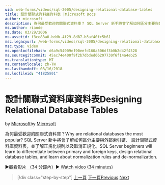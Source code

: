 ```yaml
---
uid: web-forms/videos/sql-2005/designing-relational-database-tables
title: 設計關聯式資料庫資料表 |Microsoft Docs
author: microsoft
description: 為何最受歡迎的關聯式資料庫？ SQL Server 新手將會了解如何區分主要與外部索引鍵中，設計關聯式資料庫...
ms.author: riande
ms.date: 03/29/2006
ms.assetid: f8ce88a0-bddb-4f29-8d87-b3af40fc5b61
msc.legacyurl: /web-forms/videos/sql-2005/designing-relational-database-tables
msc.type: video
ms.openlocfilehash: d6a9c54909ef90eefd160a506df3b0b2d42f4528
ms.sourcegitcommit: 45ac74e400f9f2b7dbded66297730f6f14a4eb25
ms.translationtype: MT
ms.contentlocale: zh-TW
ms.lasthandoff: 08/16/2018
ms.locfileid: "41825801"
---
```

<a name="designing-relational-database-tables"></a><span data-ttu-id="92b14-104">設計關聯式資料庫資料表</span><span class="sxs-lookup"><span data-stu-id="92b14-104">Designing Relational Database Tables</span></span>
====================
<span data-ttu-id="92b14-105">by [Microsoft](https://github.com/microsoft)</span><span class="sxs-lookup"><span data-stu-id="92b14-105">by [Microsoft](https://github.com/microsoft)</span></span>

<span data-ttu-id="92b14-106">為何最受歡迎的關聯式資料庫？</span><span class="sxs-lookup"><span data-stu-id="92b14-106">Why are relational databases the most popular?</span></span> <span data-ttu-id="92b14-107">SQL Server 新手將會了解如何區分主要與外部索引鍵、 設計關聯式資料庫資料表，並了解正規化規則以及取消正規化。</span><span class="sxs-lookup"><span data-stu-id="92b14-107">SQL Server beginners will learn to differentiate between primary and foreign keys, design relational database tables, and learn about normalization rules and de-normalization.</span></span>

[<span data-ttu-id="92b14-108">&#9654;觀看影片 （34 分鐘內）</span><span class="sxs-lookup"><span data-stu-id="92b14-108">&#9654; Watch video (34 minutes)</span></span>](https://channel9.msdn.com/Blogs/ASP-NET-Site-Videos/designing-relational-database-tables)

> [!div class="step-by-step"]
> <span data-ttu-id="92b14-109">[上一頁](more-about-column-data-types-and-other-properties.md)
> [下一頁](manipulating-database-data.md)</span><span class="sxs-lookup"><span data-stu-id="92b14-109">[Previous](more-about-column-data-types-and-other-properties.md)
[Next](manipulating-database-data.md)</span></span>
